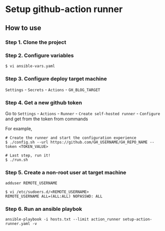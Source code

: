 # Setup github-action runner

## How to use

### Step 1. Clone the project


### Step 2. Configure variables
```
$ vi ansible-vars.yaml
```

### Step 3. Configure deploy target machine 

`Settings` - `Secrets` - `Actions` - `GH_BLOG_TARGET`


### Step 4. Get a new github token

Go to `Settings` - `Actions` - `Runner` - `Create self-hosted runner` - `Configure` and get from the token from commands

For example, 
```
# Create the runner and start the configuration experience  
$ ./config.sh --url https://github.com/GH_USERNAME/GH_REPO_NAME --token <TOKEN_VALUE>

# Last step, run it!  
$ ./run.sh
```

### Step 5. Create a non-root user at target machine
```
adduser REMOTE_USERNAME
```

```
$ vi /etc/sudoers.d/<REMOTE_USERNAME>
REMOTE_USERNAME ALL=(ALL:ALL) NOPASSWD: ALL
```

### Step 6. Run an ansible playbok
```
ansible-playbook -i hosts.txt --limit action_runner setup-action-runner.yaml -v
```
